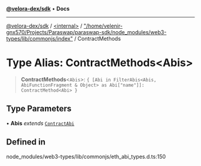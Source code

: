 [**@velora-dex/sdk**](../../../../README.md) • **Docs**

***

[@velora-dex/sdk](../../../../globals.md) / [\<internal\>](../../../README.md) / ["/home/velenir-gnx570/Projects/Paraswap/paraswap-sdk/node\_modules/web3-types/lib/commonjs/index"](../README.md) / ContractMethods

# Type Alias: ContractMethods\<Abis\>

> **ContractMethods**\<`Abis`\>: `{ [Abi in FilterAbis<Abis, AbiFunctionFragment & Object> as Abi["name"]]: ContractMethod<Abi> }`

## Type Parameters

• **Abis** *extends* [`ContractAbi`](../../../type-aliases/ContractAbi.md)

## Defined in

node\_modules/web3-types/lib/commonjs/eth\_abi\_types.d.ts:150
